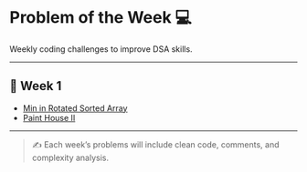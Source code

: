 # Problem of the Week 💻

Weekly coding challenges to improve DSA skills.

---

## 📅 Week 1
- [Min in Rotated Sorted Array](week_1/inInRotatedArray.java)
- [Paint House II](week_1/PaintHouseII.java)

---

> ✍️ Each week’s problems will include clean code, comments, and complexity analysis.
